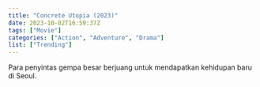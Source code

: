 ```yaml
---
title: "Concrete Utopia (2023)"
date: 2023-10-02T16:59:37Z
tags: ["Movie"]
categories: ["Action", "Adventure", "Drama"]
list: ["Trending"]
---
```


Para penyintas gempa besar berjuang untuk mendapatkan kehidupan baru di Seoul.

<mux-player stream-type="on-demand"
  src="https://kp3d-my.sharepoint.com/personal/ryoo_kp3d_onmicrosoft_com/_layouts/15/download.aspx?share=EePRnUPy-8pEmpyQY2NJRZYBafsFy_GdIsPEZ74ZdwvBcA" metadata-video-title="Concrete Utopia (2023)" prefer-playback="mse" controls>
  </mux-player>
  
  
  <script src="https://cdn.jsdelivr.net/npm/@mux/mux-player"></script>
  
 <script id="XZGae8uJOJf00IcKCnUAaF48PFhLtPut029019t6HaQWvk" type="application/ld+json">
 {
  "@context": "https://schema.org/",
  "@type": "VideoObject",
  "name": "Concrete Utopia (2023)",
  "contentUrl": "https://stream.mux.com/XZGae8uJOJf00IcKCnUAaF48PFhLtPut029019t6HaQWvk.m3u8",
  "thumbnailUrl": "https://www.themoviedb.org/t/p/original/g7j1PwWq4NvqflhPi3rprAyhnTF.jpg?width=314&fit_mode=preserve&time=25",
  "uploadDate": "2023-10-02T16:59:37Z",
}

</script>